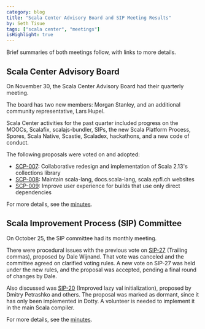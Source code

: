 ```yaml
---
category: blog
title: "Scala Center Advisory Board and SIP Meeting Results"
by: Seth Tisue
tags: ["scala center", "meetings"]
isHighlight: true
---
```


Brief summaries of both meetings follow, with links to
more details.

## Scala Center Advisory Board

On November 30, the Scala Center Advisory Board had their
quarterly meeting.

The board has two new members: Morgan Stanley, and an additional
community representative, Lars Hupel.

Scala Center activities for the past quarter included progress on the
MOOCs, Scalafix, scalajs-bundler, SIPs, the new Scala Platform
Process, Spores, Scala Native, Scastie, Scaladex, hackathons, and a
new code of conduct.

The following proposals were voted on and adopted:

* [SCP-007](https://github.com/scalacenter/advisoryboard/blob/master/proposals/007-collections.md): Collaborative redesign and implementation of Scala 2.13's collections library
* [SCP-008](https://github.com/scalacenter/advisoryboard/blob/master/proposals/008-websites.md): Maintain scala-lang, docs.scala-lang, scala.epfl.ch websites
* [SCP-009](https://github.com/scalacenter/advisoryboard/blob/master/proposals/009-improve-direct-dependency-experience.md): Improve user experience for builds that use only direct dependencies

For more details, see the
[minutes](https://scala.epfl.ch/minutes/2016/11/30/november-30-2016.html).

## Scala Improvement Process (SIP) Committee

On October 25, the SIP committee had its monthly meeting.

There were procedural issues with the previous vote on [SIP-27](https://docs.scala-lang.org/sips/trailing-commas.html)
(Trailing commas), proposed by Dale Wijnand.  That vote was canceled
and the committee agreed on clarified voting rules.  A new vote on
SIP-27 was held under the new rules, and the proposal was accepted,
pending a final round of changes by Dale.

Also discussed was [SIP-20](https://docs.scala-lang.org/sips/improved-lazy-val-initialization.html) (Improved lazy val initialization),
proposed by Dmitry Petrashko and others.  The proposal was
marked as dormant, since it has only been implemented in Dotty.
A volunteer is needed to implement it in the main Scala compiler.

For more details, see the
[minutes](http://docs.scala-lang.org/sips/minutes/sip-minutes.html).
